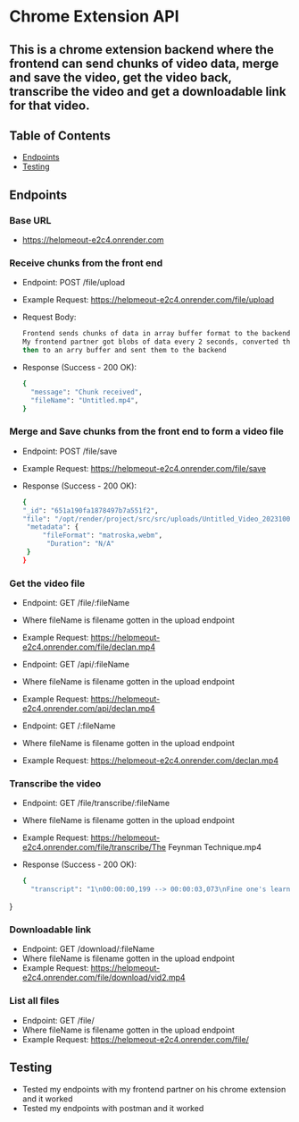 # Chrome Extension API

## This is a chrome extension backend where the frontend can send chunks of video data, merge and save the video, get the video back, transcribe the video and get a downloadable link for that video.

## Table of Contents

- [Endpoints](#endpoints)
- [Testing](#testing)

## Endpoints

### Base URL

- https://helpmeout-e2c4.onrender.com

### Receive chunks from the front end

- Endpoint: POST /file/upload
- Example Request: https://helpmeout-e2c4.onrender.com/file/upload
- Request Body:

  ```bash
  Frontend sends chunks of data in array buffer format to the backend
  My frontend partner got blobs of data every 2 seconds, converted them to base64
  then to an arry buffer and sent them to the backend
  ```
- Response (Success - 200 OK):

  ```bash
  {
    "message": "Chunk received",
    "fileName": "Untitled.mp4",
  }


### Merge and Save chunks from the front end to form a video file

- Endpoint: POST /file/save
- Example Request: https://helpmeout-e2c4.onrender.com/file/save
- Response (Success - 200 OK):

  ```bash
  {
  "_id": "651a190fa1878497b7a551f2",
  "file": "/opt/render/project/src/src/uploads/Untitled_Video_20231002.mp4",
   "metadata": {
       "fileFormat": "matroska,webm",
        "Duration": "N/A"
   }
  }
  ```

### Get the video file

- Endpoint: GET /file/:fileName
- Where fileName is filename gotten in the upload endpoint
- Example Request: https://helpmeout-e2c4.onrender.com/file/declan.mp4

- Endpoint: GET /api/:fileName
- Where fileName is filename gotten in the upload endpoint
- Example Request: https://helpmeout-e2c4.onrender.com/api/declan.mp4

- Endpoint: GET /:fileName
- Where fileName is filename gotten in the upload endpoint
- Example Request: https://helpmeout-e2c4.onrender.com/declan.mp4

### Transcribe the video

- Endpoint: GET /file/transcribe/:fileName
- Where fileName is filename gotten in the upload endpoint
- Example Request: https://helpmeout-e2c4.onrender.com/file/transcribe/The Feynman Technique.mp4

- Response (Success - 200 OK):

  ```bash
  {
    "transcript": "1\n00:00:00,199 --> 00:00:03,073\nFine one's learning technique is effective for learning\n\n2\n00:00:03,073 --> 00:00:06,106\nsomething new, deepening your understanding of what you\n\n3\n00:00:06,106 --> 00:00:08,900\nalready know, or helping you study for an\n\n4\n00:00:08,900 --> 00:00:09,140\nexam.\n\n5\n00:00:11,300 --> 00:00:13,206\nThe first step is to pick a topic\n\n6\n00:00:13,206 --> 00:00:15,985\nyou want to understand and start studying it.\n\n7\n00:00:17,017 --> 00:00:18,367\nOnce you know what it is about,\n\n8\n00:00:19,017 --> 00:00:20,922\ntake a piece of paper and write about\n\n9\n00:00:20,922 --> 00:00:22,985\nit as if you're teaching the idea to\n\n10\n00:00:22,985 --> 00:00:23,620\nsomeone else.\n\n11\n00:00:24,652 --> 00:00:27,032\nIdeally, write and speak at the same time.\n\n12\n00:00:27,603 --> 00:00:29,192\nJust as a teacher does it at the\n\n13\n00:00:29,192 --> 00:00:29,589\nblackboard board.\n\n14\n00:00:31,813 --> 00:00:34,435\nThis makes you realize which part you understand\n\n15\n00:00:34,435 --> 00:00:35,920\nand where you still have gaps\n\n16\n00:00:36,832 --> 00:00:39,450\nWhenever you get stuck, go back to study\n\n17\n00:00:39,450 --> 00:00:41,910\nand repeat that process until you have explained\n\n18\n00:00:41,910 --> 00:00:43,734\na whole topic from start to end.\n\n19\n00:00:45,980 --> 00:00:48,453\nWhen you're done, repeat the process from the\n\n20\n00:00:48,453 --> 00:00:50,150\nbeginning, but this time\n\n21\n00:00:50,527 --> 00:00:51,245\nsimplify your language.\n\n22\n00:00:51,659 --> 00:00:53,573\nOr use a graphic analogy to make a\n\n23\n00:00:53,573 --> 00:00:53,812\npoint.\n\n24\n00:00:54,689 --> 00:00:57,559\nIf your explanation ends up word or confusing,\n\n25\n00:00:57,958 --> 00:01:00,111\nyou probably have not understood it well enough.\n\n26\n00:01:00,684 --> 00:01:01,882\nSo you should start again.\n\n27\n00:01:04,037 --> 00:01:07,070\nThinking about an idea by explaining it, makes\n\n28\n00:01:07,070 --> 00:01:08,906\nthis learning method very effective.\n\n29\n00:01:09,798 --> 00:01:11,950\nOnce you can explain an idea in simple\n\n30\n00:01:11,950 --> 00:01:15,058\nlanguage, you have deeply understood it and will\n\n31\n00:01:15,058 --> 00:01:16,333\nremember it for a long time.\n\n32\n00:01:18,814 --> 00:01:21,436\nRichard Fe was a leading theoretical physicist,\n\n33\n00:01:21,833 --> 00:01:24,058\nwho received a nobel prize for his work\n\n34\n00:01:24,058 --> 00:01:25,670\nin quantum electro dynamics.\n\n35\n00:01:26,777 --> 00:01:29,191\nHe was notorious for asking his fellow\n\n36\n00:01:29,569 --> 00:01:32,759\nmathematicians to explain concepts in simple language to\n\n37\n00:01:32,759 --> 00:01:34,035\ntest their understanding.\n\n38\n00:01:37,081 --> 00:01:37,958\nThanks for watching.\n\n39\n00:01:38,915 --> 00:01:41,864\nAlso check out other sprouts learning techniques as\n\n40\n00:01:41,864 --> 00:01:44,177\nthey can complement the methods explained in this\n\n41\n00:01:44,177 --> 00:01:44,575\nvideo,\n\n42\n00:01:45,866 --> 00:01:47,779\nPlease use the comments below to give us\n\n43\n00:01:47,779 --> 00:01:49,693\nfeedback. Or tell us which of the techniques\n\n44\n00:01:49,693 --> 00:01:50,570\nis your favorite.\n"
}


### Downloadable link 

- Endpoint: GET /download/:fileName
- Where fileName is filename gotten in the upload endpoint
- Example Request: https://helpmeout-e2c4.onrender.com/file/download/vid2.mp4

### List all files

- Endpoint: GET /file/
- Where fileName is filename gotten in the upload endpoint
- Example Request: https://helpmeout-e2c4.onrender.com/file/

## Testing

- Tested my endpoints with my frontend partner on his chrome extension and it worked
- Tested my endpoints with postman and it worked



